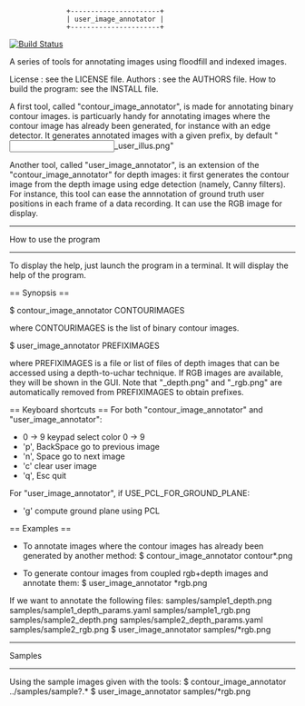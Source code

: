                   +----------------------+
                  | user_image_annotator |
                  +----------------------+

[![Build Status](https://travis-ci.org/arnaud-ramey/user_image_annotator.svg)](https://travis-ci.org/arnaud-ramey/user_image_annotator)

A series of tools for annotating images using floodfill and indexed images.

License :                  see the LICENSE file.
Authors :                  see the AUTHORS file.
How to build the program:  see the INSTALL file.

A first tool, called "contour_image_annotator",
is made for annotating binary contour images.
is particuarly handy for annotating
images where the contour image has already been generated, for instance
with an edge detector.
It generates annotated images with a given prefix,
by default "<input image>_user_illus.png"

Another tool, called "user_image_annotator",
is an extension of the "contour_image_annotator" for depth images:
it first generates the contour image from the depth image using edge detection
(namely, Canny filters).
For instance, this tool can ease the annnotation of ground truth user positions
in each frame of a data recording.
It can use the RGB image for display.

________________________________________________________________________________

How to use the program
________________________________________________________________________________
To display the help, just launch the program in a terminal.
It will display the help of the program.

== Synopsis ==

$ contour_image_annotator CONTOURIMAGES

where CONTOURIMAGES is the list of binary contour images.

$ user_image_annotator PREFIXIMAGES

where PREFIXIMAGES is a file or list of files
of depth images that can be accessed using a depth-to-uchar technique.
If RGB images are available, they will be shown in the GUI.
Note that "_depth.png" and "_rgb.png" are automatically
removed from PREFIXIMAGES to obtain prefixes.

== Keyboard shortcuts ==
For both "contour_image_annotator" and "user_image_annotator":
* 0 -> 9 keypad       select color 0 -> 9
* 'p', BackSpace      go to previous image
* 'n', Space          go to next image
* 'c'                 clear user image
* 'q', Esc            quit

For "user_image_annotator", if USE_PCL_FOR_GROUND_PLANE:
* 'g'                 compute ground plane using PCL


== Examples ==
* To annotate images where the contour images has already been generated
by another method:
$ contour_image_annotator contour*.png

* To generate contour images from coupled rgb+depth images and annotate them:
$ user_image_annotator *rgb.png

If we want to annotate the following files:
  samples/sample1_depth.png
  samples/sample1_depth_params.yaml
  samples/sample1_rgb.png
  samples/sample2_depth.png
  samples/sample2_depth_params.yaml
  samples/sample2_rgb.png
$ user_image_annotator samples/*rgb.png

________________________________________________________________________________

Samples
________________________________________________________________________________

Using the sample images given with the tools:
$ contour_image_annotator ../samples/sample?.*
$ user_image_annotator samples/*rgb.png
